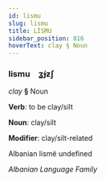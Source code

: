 ```yaml
---
id: lismu
slug: lismu
title: LİSMU
sidebar_position: 816
hoverText: clay § Noun
---
```


### lismu&emsp;<span kind="abugida">ʓ́ɟƶʃ</span>

*clay* **§** Noun

**Verb**: to be clay/silt

**Noun**: clay/silt

**Modifier**: clay/silt-related

Albanian lismë undefined

*Albanian Language Family*